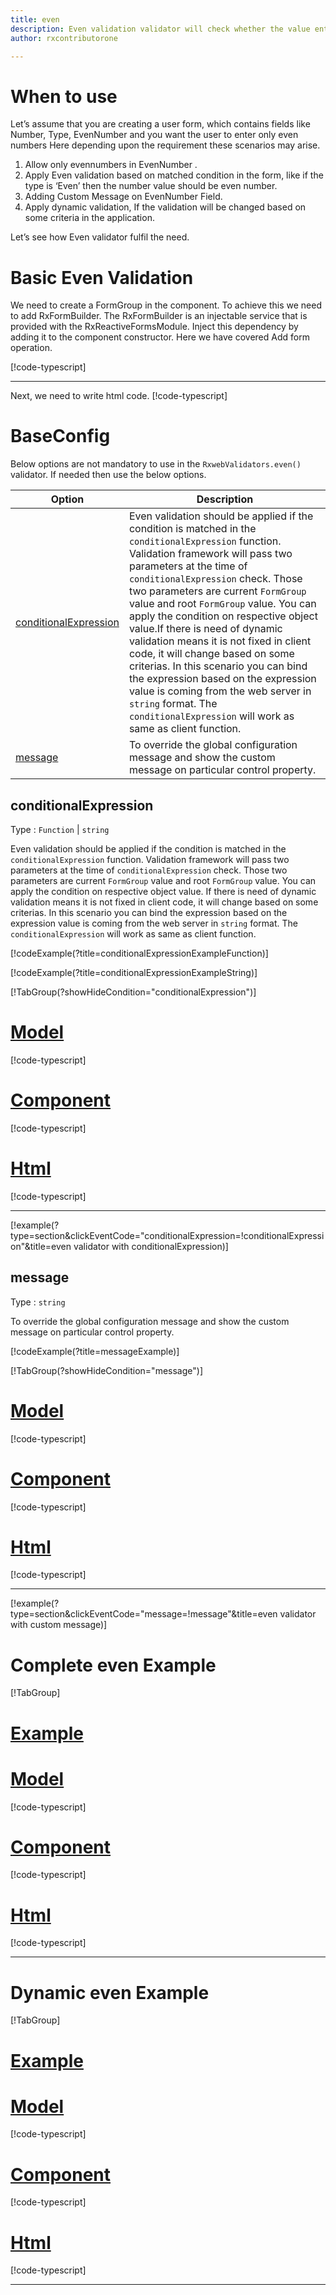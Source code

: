 ```yaml
---
title: even 
description: Even validation validator will check whether the value entered by user is an even number or not.
author: rxcontributorone

---
```


# When to use
Let’s assume that you are creating a user form, which contains fields like Number, Type, EvenNumber and you want the user to enter only even numbers Here depending upon the requirement these scenarios may arise.
1.	Allow only evennumbers in EvenNumber .
2.	Apply Even validation based on matched condition in the form, like if the type  is ‘Even’ then the number value should be even number.
3.	Adding Custom Message on EvenNumber Field.
4.	Apply dynamic validation, If the validation will be changed based on some criteria in the application.

Let’s see how Even validator fulfil the need.

# Basic Even Validation
We need to create a FormGroup in the component. To achieve this we need to add RxFormBuilder. The RxFormBuilder is an injectable service that is provided with the RxReactiveFormsModule. Inject this dependency by adding it to the component constructor.
Here we have covered Add form operation. 

[!code-typescript[](\assets\examples\validators\even\add\even-add.component.ts)]
***

Next, we need to write html code.
[!code-typescript[](\assets\examples\validators\even\add\even-add.component.html)]

<app-even-add-validator></app-even-add-validator>

# BaseConfig
Below options are not mandatory to use in the `RxwebValidators.even()` validator. If needed then use the below options.

|Option | Description |
|--- | ---- |
|[conditionalExpression](#conditionalexpressions) | Even validation should be applied if the condition is matched in the `conditionalExpression` function. Validation framework will pass two parameters at the time of `conditionalExpression` check. Those two parameters are current `FormGroup` value and root `FormGroup` value. You can apply the condition on respective object value.If there is need of dynamic validation means it is not fixed in client code, it will change based on some criterias. In this scenario you can bind the expression based on the expression value is coming from the web server in `string` format. The `conditionalExpression` will work as same as client function. |
|[message](#message) | To override the global configuration message and show the custom message on particular control property. 

## conditionalExpression 
Type :  `Function`  |  `string` 

Even validation should be applied if the condition is matched in the `conditionalExpression` function. Validation framework will pass two parameters at the time of `conditionalExpression` check. Those two parameters are current `FormGroup` value and root `FormGroup` value. You can apply the condition on respective object value.
If there is need of dynamic validation means it is not fixed in client code, it will change based on some criterias. In this scenario you can bind the expression based on the expression value is coming from the web server in `string` format. The `conditionalExpression` will work as same as client function.

[!codeExample(?title=conditionalExpressionExampleFunction)]

[!codeExample(?title=conditionalExpressionExampleString)]

[!TabGroup(?showHideCondition="conditionalExpression")]
# [Model](#tab\conditionalExpressionmodel)
[!code-typescript[](\assets\examples\validators\even\conditionalExpression\user.model.ts)]
# [Component](#tab\conditionalExpressionComponent)
[!code-typescript[](\assets\examples\validators\even\conditionalExpression\even-conditional-expressions.component.ts)]
# [Html](#tab\conditionalExpressionHtml)
[!code-typescript[](\assets\examples\validators\even\conditionalExpression\even-conditional-expressions.component.html)]
***

[!example(?type=section&clickEventCode="conditionalExpression=!conditionalExpression"&title=even validator with conditionalExpression)]
<app-even-conditionalExpression-validator></app-even-conditionalExpression-validator>

## message 
Type :  `string` 

To override the global configuration message and show the custom message on particular control property.

[!codeExample(?title=messageExample)]

[!TabGroup(?showHideCondition="message")]
# [Model](#tab\messageModel)
[!code-typescript[](\assets\examples\validators\even\message\user.model.ts)]
# [Component](#tab\messageComponent)
[!code-typescript[](\assets\examples\validators\even\message\even-message.component.ts)]
# [Html](#tab\messageHtml)
[!code-typescript[](\assets\examples\validators\even\message\even-message.component.html)]
***

[!example(?type=section&clickEventCode="message=!message"&title=even validator with custom message)]
<app-even-message-validator></app-even-message-validator>

# Complete even Example
[!TabGroup]
# [Example](#tab\completeexample)
<app-even-complete-validator></app-even-complete-validator>
# [Model](#tab\completemodel)
[!code-typescript[](\assets\examples\validators\even\complete\user.model.ts)]
# [Component](#tab\completecomponent)
[!code-typescript[](\assets\examples\validators\even\complete\even-complete.component.ts)]
# [Html](#tab\completehtml)
[!code-typescript[](\assets\examples\validators\even\complete\even-complete.component.html)]
***

# Dynamic even Example
[!TabGroup]
# [Example](#tab\dynamicexample)
<app-even-dynamic-validator></app-even-dynamic-validator>
# [Model](#tab\dynamicmodel)
[!code-typescript[](\assets\examples\validators\even\dynamic\user.model.ts)]
# [Component](#tab\dynamiccomponent)
[!code-typescript[](\assets\examples\validators\even\dynamic\even-dynamic.component.ts)]
# [Html](#tab\dynamichtml)
[!code-typescript[](\assets\examples\validators\even\dynamic\even-dynamic.component.html)]
***